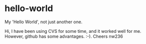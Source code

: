 # hello-world
My 'Hello World', not just another one.

Hi,
I have been using CVS for some time, and it worked well for me. However, github has some advantages. :-).
Cheers
nw236

